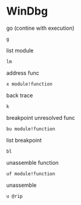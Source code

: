# WinDbg

 go (contine with execution)
 ```
 g
 ```

list module
```
lm
```

address func
```
x module!function
```

back trace 
```
k
```

breakpoint unresolved func
```
bu module!function
```

list breakpoint 

```
bl
```
unassemble  function

```
uf module!function
```

unassemble 

```
u @rip
```
